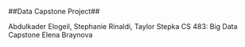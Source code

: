 ##Data Capstone Project##

Abdulkader Elogeil, Stephanie Rinaldi, Taylor Stepka
CS 483: Big Data Capstone
Elena Braynova

